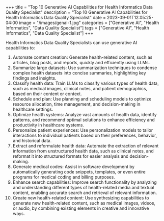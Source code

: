 +++
title = "Top 10 Generative AI Capabilities for Health Informatics Data Quality Specialist"
description = "Top 10 Generative AI Capabilities for Health Informatics Data Quality Specialist"
date = 2023-09-01T12:05:25-04:00
image = "/images/genai-1.jpg"
categories = ["Generative AI", "Health Informatics", "Data Quality Specialist"]
tags = ["Generative AI", "Health Informatics", "Data Quality Specialist"]
+++

Health Informatics Data Quality Specialists can use generative AI capabilities to:

1. Automate content creation: Generate health-related content, such as articles, blog posts, and reports, quickly and efficiently using LLMs.
2. Summarize large datasets: Use summarization techniques to condense complex health datasets into concise summaries, highlighting key findings and insights.
3. Classify health data: Train LLMs to classify various types of health data, such as medical images, clinical notes, and patient demographics, based on their content or context.
4. Schedule and plan: Use planning and scheduling models to optimize resource allocation, time management, and decision-making in healthcare settings.
5. Optimize health systems: Analyze vast amounts of health data, identify patterns, and recommend optimal solutions to enhance efficiency and productivity in healthcare systems.
6. Personalize patient experiences: Use personalization models to tailor interactions to individual patients based on their preferences, behavior, and historical data.
7. Extract and reformulate health data: Automate the extraction of relevant information from unstructured health data, such as clinical notes, and reformat it into structured formats for easier analysis and decision-making.
8. Generate medical codes: Assist in software development by automatically generating code snippets, templates, or even entire programs for medical coding and billing purposes.
9. Enhance search capabilities: Improve search functionality by analyzing and understanding different types of health-related media and textual content, enabling accurate search and retrieval of relevant information.
10. Create new health-related content: Use synthesizing capabilities to generate new health-related content, such as medical images, videos, or audio, by combining existing elements in creative and innovative ways.